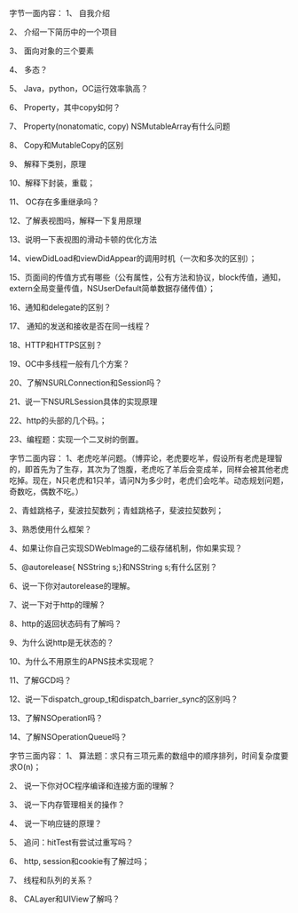 字节一面内容：
1、 自我介绍

2、 介绍一下简历中的一个项目

3、 面向对象的三个要素

4、 多态？

5、 Java，python，OC运行效率孰高？

6、 Property，其中copy如何？

7、 Property(nonatomatic, copy) NSMutableArray有什么问题

8、 Copy和MutableCopy的区别

9、 解释下类别，原理

10、解释下封装，重载；

11、 OC存在多重继承吗？

12、了解表视图吗，解释一下复用原理

13、说明一下表视图的滑动卡顿的优化方法

14、viewDidLoad和viewDidAppear的调用时机（一次和多次的区别）；

15、页面间的传值方式有哪些（公有属性，公有方法和协议，block传值，通知，extern全局变量传值，NSUserDefault简单数据存储传值）；

16、通知和delegate的区别？

17、 通知的发送和接收是否在同一线程？

18、HTTP和HTTPS区别？

19、OC中多线程一般有几个方案？

20、了解NSURLConnection和Session吗？

21、说一下NSURLSession具体的实现原理

22、http的头部的几个码。；

23、编程题：实现一个二叉树的倒置。

字节二面内容：
1、老虎吃羊问题。（博弈论，老虎要吃羊，假设所有老虎是理智的，即首先为了生存，其次为了饱腹，老虎吃了羊后会变成羊，同样会被其他老虎吃掉。现在，N只老虎和1只羊，请问N为多少时，老虎们会吃羊。动态规划问题，奇数吃，偶数不吃。）

2、青蛙跳格子，斐波拉契数列；青蛙跳格子，斐波拉契数列；

3、熟悉使用什么框架？

4、如果让你自己实现SDWebImage的二级存储机制，你如果实现？

5、@autorelease{ NSString s;}和NSString s;有什么区别？

6、说一下你对autorelease的理解。

7、说一下对于http的理解？

8、http的返回状态码有了解吗？

9、为什么说http是无状态的？

10、为什么不用原生的APNS技术实现呢？

11、了解GCD吗？

12、说一下dispatch_group_t和dispatch_barrier_sync的区别吗？

13、了解NSOperation吗？

14、了解NSOperationQueue吗？

字节三面内容：
1、 算法题：求只有三项元素的数组中的顺序排列，时间复杂度要求O(n)；

2、 说一下你对OC程序编译和连接方面的理解？

3、 说一下内存管理相关的操作？

4、 说一下响应链的原理？

5、 追问：hitTest有尝试过重写吗？

6、 http, session和cookie有了解过吗；

7、 线程和队列的关系？

8、 CALayer和UIView了解吗？
